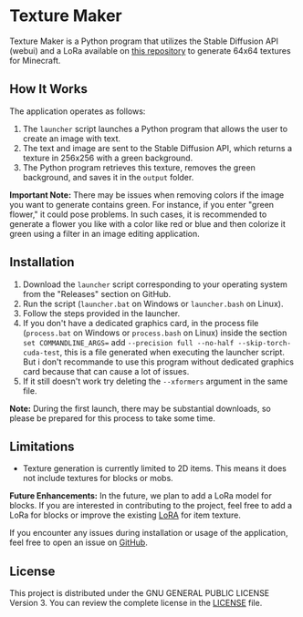 # Texture Maker

Texture Maker is a Python program that utilizes the Stable Diffusion API (webui) and a LoRa available on [this repository](https://github.com/Jack-Bagel/Minecraft-Lora-Training) to generate 64x64 textures for Minecraft.

## How It Works

The application operates as follows:

1. The `launcher` script launches a Python program that allows the user to create an image with text.
2. The text and image are sent to the Stable Diffusion API, which returns a texture in 256x256 with a green background.
3. The Python program retrieves this texture, removes the green background, and saves it in the `output` folder.

**Important Note:** There may be issues when removing colors if the image you want to generate contains green. For instance, if you enter "green flower," it could pose problems. In such cases, it is recommended to generate a flower you like with a color like red or blue and then colorize it green using a filter in an image editing application.

## Installation

1. Download the `launcher` script corresponding to your operating system from the "Releases" section on GitHub.
2. Run the script (`launcher.bat` on Windows or `launcher.bash` on Linux).
3. Follow the steps provided in the launcher.
4. If you don't have a dedicated graphics card, in the process file (`process.bat` on Windows or `process.bash` on Linux) inside the section `set COMMANDLINE_ARGS=` add `--precision full --no-half --skip-torch-cuda-test`, this is a file generated when executing the launcher script. But i don't recommande to use this program without dedicated graphics card because that can cause a lot of issues.
5. If it still doesn't work try deleting the `--xformers` argument in the same file.

**Note:** During the first launch, there may be substantial downloads, so please be prepared for this process to take some time.

## Limitations

- Texture generation is currently limited to 2D items. This means it does not include textures for blocks or mobs.

**Future Enhancements:** In the future, we plan to add a LoRa model for blocks. If you are interested in contributing to the project, feel free to add a LoRa for blocks or improve the existing [LoRA](https://github.com/Jack-Bagel/Minecraft-Lora-Training) for item texture.

If you encounter any issues during installation or usage of the application, feel free to open an issue on [GitHub](https://github.com/your-username/your-project/issues).


## License

This project is distributed under the GNU GENERAL PUBLIC LICENSE Version 3. You can review the complete license in the [LICENSE](LICENSE) file.
